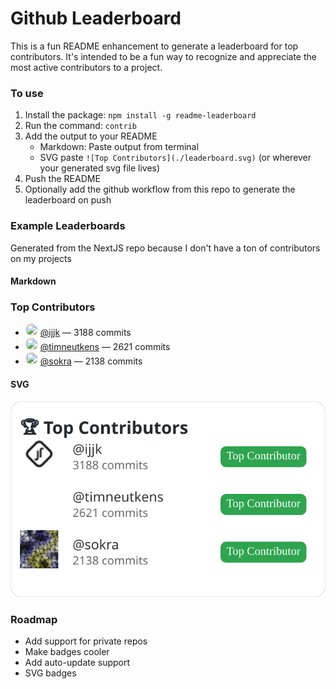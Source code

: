 # Github Leaderboard

This is a fun README enhancement to generate a leaderboard for top contributors. It's intended to be a fun way to recognize and appreciate the most active contributors to a project.

### To use

1. Install the package: `npm install -g readme-leaderboard`
2. Run the command: `contrib`
3. Add the output to your README
   * Markdown: Paste output from terminal
   * SVG paste `![Top Contributors](./leaderboard.svg)` (or wherever your generated svg file lives)
4. Push the README
5. Optionally add the github workflow from this repo to generate the leaderboard on push

### Example Leaderboards

Generated from the NextJS repo because I don't have a ton of contributors on my projects

#### Markdown

### Top Contributors

- <img src="https://github.com/ijjk.png?size=20" width="20" height="20" style="border-radius:50%" /> [@ijjk](https://github.com/ijjk) — 3188 commits
- <img src="https://github.com/timneutkens.png?size=20" width="20" height="20" style="border-radius:50%" /> [@timneutkens](https://github.com/timneutkens) — 2621 commits
- <img src="https://github.com/sokra.png?size=20" width="20" height="20" style="border-radius:50%" /> [@sokra](https://github.com/sokra) — 2138 commits

#### SVG

![Top Contributors](./leaderboard.svg)

### Roadmap

- Add support for private repos
- Make badges cooler
- Add auto-update support
- SVG badges